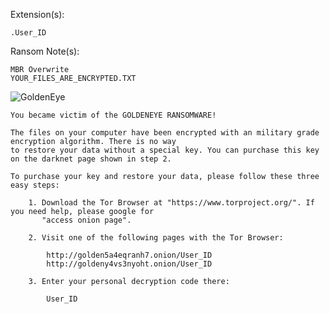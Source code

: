 Extension(s): 
```
.User_ID
```
Ransom Note(s): 
```
MBR Overwrite
YOUR_FILES_ARE_ENCRYPTED.TXT
```
![GoldenEye](https://github.com/user-attachments/assets/00dc4bc3-e168-4464-bfc7-02ae5fde79c7)
```
You became victim of the GOLDENEYE RANSOMWARE!

The files on your computer have been encrypted with an military grade encryption algorithm. There is no way
to restore your data without a special key. You can purchase this key on the darknet page shown in step 2.

To purchase your key and restore your data, please follow these three easy steps:

	1. Download the Tor Browser at "https://www.torproject.org/". If you need help, please google for
	   "access onion page".

	2. Visit one of the following pages with the Tor Browser:

		http://golden5a4eqranh7.onion/User_ID
		http://goldeny4vs3nyoht.onion/User_ID

	3. Enter your personal decryption code there:

		User_ID
```
